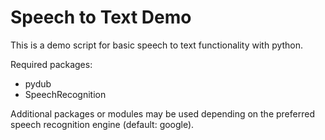 # Speech to Text Demo

This is a demo script for basic speech to text functionality with python.

Required packages:
- pydub
- SpeechRecognition

Additional packages or modules may be used depending on the preferred speech recognition engine (default: google).